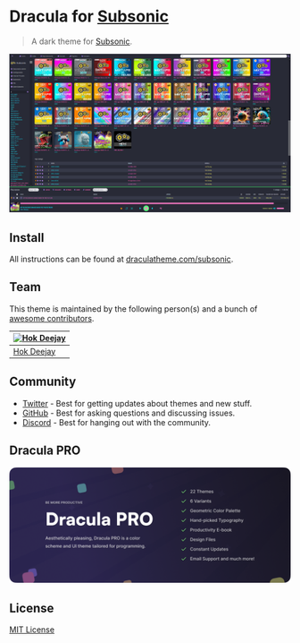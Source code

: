 # Dracula for [Subsonic](https://www.subsonic.org)

> A dark theme for [Subsonic](https://www.subsonic.org).

![Screenshot](./screenshot.png)

## Install

All instructions can be found at [draculatheme.com/subsonic](https://draculatheme.com/subsonic).

## Team

This theme is maintained by the following person(s) and a bunch of [awesome contributors](https://github.com/dracula/subsonic/graphs/contributors).

| [![Hok Deejay](https://github.com/octaviz.png?size=100)](https://github.com/octaviz) |
| ------------------------------------------------------------------------------------ |
| [Hok Deejay](https://github.com/octaviz)                                             |

## Community

- [Twitter](https://twitter.com/draculatheme) - Best for getting updates about themes and new stuff.
- [GitHub](https://github.com/dracula/dracula-theme/discussions) - Best for asking questions and discussing issues.
- [Discord](https://draculatheme.com/discord-invite) - Best for hanging out with the community.

## Dracula PRO

[![Dracula PRO](./.github/dracula-pro.png)](https://draculatheme.com/pro)

## License

[MIT License](./LICENSE)
